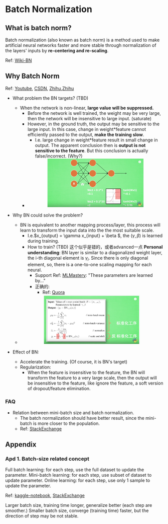 # Batch Normalization

## What is batch norm?

Batch normalization (also known as batch norm) is a method used to make artificial neural networks faster and more stable through normalization of the layers' inputs by **re-centering and re-scaling**.

Ref: [Wiki-BN](https://en.wikipedia.org/wiki/Batch_normalization)

## Why Batch Norm

Ref: [Youtube](https://www.youtube.com/watch?v=-5hESl-Lj-4), [CSDN](https://blog.csdn.net/u010698086/article/details/78045532), [Zhihu](https://zhuanlan.zhihu.com/p/24810318),[Zhihu](https://www.zhihu.com/question/38102762)


- What problem the BN targets? (TBD)
  - When the network is non-linear, **large value will be suppressed.**
    - Before the network is well trained, the weight may be very large, then the network will be insensitive to large input. (saturate) 
    - However, in the ground truth, the output may be sensitive to the large input. In this case, change in weight*feature cannot efficiently passed to the output, **make the training slow**.
      - I.e. large change in weight*feature result in small change in output. The apparent conclusion then is **output is not sensitive to the feature**. But this conclusion is actually false/incorrect. (Why?)
    - <div  align="center"><img src=./techniques_asset/batch_normalization_fig_1.png style = "zoom:30%"></div> 

- Why BN could solve the problem? 
  - BN is equivalent to another mapping process/layer, this process will learn to transform the input data into the the most suitable scale.
    - I.e.$x_{output} = \gamma x_{input} + \beta $, the $(\gamma, \beta)$ is learned during training.
    - How to train? (TBD) 这个似乎是错的，或者advanced一点 **Personal understanding**: BN layer is similar to a diagonalized weight layer, the i-th diagonal element is $\gamma_i$. Since there is only diagonal element, so, there is a one-to-one scaling mapping for each neural.
      - Support Ref: [MLMastery](https://machinelearningmastery.com/batch-normalization-for-training-of-deep-neural-networks): "These parameters are learned by..."
      - 正确的: 
        - Ref: [Quora](https://www.quora.com/How-does-batch-normalization-behave-differently-at-training-time-and-test-time)
  - <div  align="center"><img src=./techniques_asset/batch_normalization_fig_2.png style = "zoom:30%"></div> 
- Effect of BN:
  - Accelerate the training. (Of course, it is BN's target)
  - Regularization: 
    - When the feature is insensitive to the feature, the BN will transform the feature to a very large scale, then the output will be insensitive to the feature, like ignore the feature, a soft version of dropout/feature elimination.
  
  
  <!-- - Outliers: when the value is larger than the most suitable scale learned by BN, it will be suppressed by non-linearity of NN. Make the network robust. -->


### FAQ

- Relation between mini-batch size and batch normalization.
  - The batch normalization should have better result, since the mini-batch is more closer to the population.
  - Ref: [StackExchange](https://datascience.stackexchange.com/questions/41873/batch-normalization-vs-batch-size)

## Appendix

### Apd 1. Batch-size related concept

Full batch learning: for each step, use the full dataset to update the parameter.
Mini-batch learning: for each step, use subset of dataset to update parameter.
Online learning:  for each step, use only 1 sample to update the parameter.

Ref: [kaggle-notebook](https://www.kaggle.com/residentmario/full-batch-mini-batch-and-online-learning), [StackExchange](https://stats.stackexchange.com/questions/110078/full-batch-vs-online-learning-vs-mini-batch)


Larger batch size, training time longer, generalize better (each step are smoother.)
Smaller batch size, converge (training time) faster, but the direction of step may be not stable.